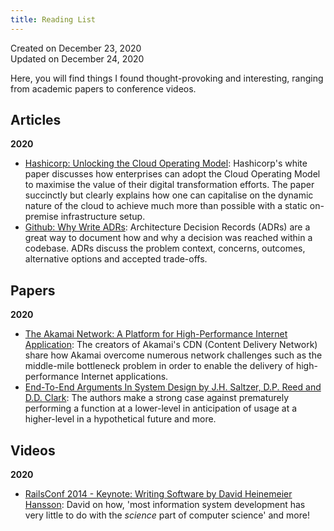 ```yaml
---
title: Reading List
---
```


Created on December 23, 2020  
Updated on December 24, 2020

Here, you will find things I found thought-provoking and interesting, ranging from academic papers to conference videos.

## Articles

**2020**

- [Hashicorp: Unlocking the Cloud Operating Model](https://www.hashicorp.com/cloud-operating-model): Hashicorp's white paper discusses how enterprises can adopt the Cloud Operating Model to maximise the value of their digital transformation efforts. The paper succinctly but clearly explains how one can capitalise on the dynamic nature of the cloud to achieve much more than possible with a static on-premise infrastructure setup.
- [Github: Why Write ADRs](https://github.blog/2020-08-13-why-write-adrs/): Architecture Decision Records (ADRs) are a great way to document how and why a decision was reached within a codebase. ADRs discuss the problem context, concerns, outcomes, alternative options and accepted trade-offs.

## Papers

**2020**

- [The Akamai Network: A Platform for High-Performance Internet Application](https://www.cs.rutgers.edu/~rmartin/teaching/fall15/papers/arch2/cdn.pdf): The creators of Akamai's CDN (Content Delivery Network) share how Akamai overcome numerous network challenges such as the middle-mile bottleneck problem in order to enable the delivery of high-performance Internet applications.
- [End-To-End Arguments In System Design by J.H. Saltzer, D.P. Reed and D.D. Clark](https://web.mit.edu/Saltzer/www/publications/endtoend/endtoend.pdf): The authors make a strong case against prematurely performing a function at a lower-level in anticipation of usage at a higher-level in a hypothetical future and more.

## Videos

**2020**

- [RailsConf 2014 - Keynote: Writing Software by David Heinemeier Hansson](https://www.youtube.com/watch?v=9LfmrkyP81M): David on how, 'most information system development has very little to do with the _science_ part of computer science' and more!
